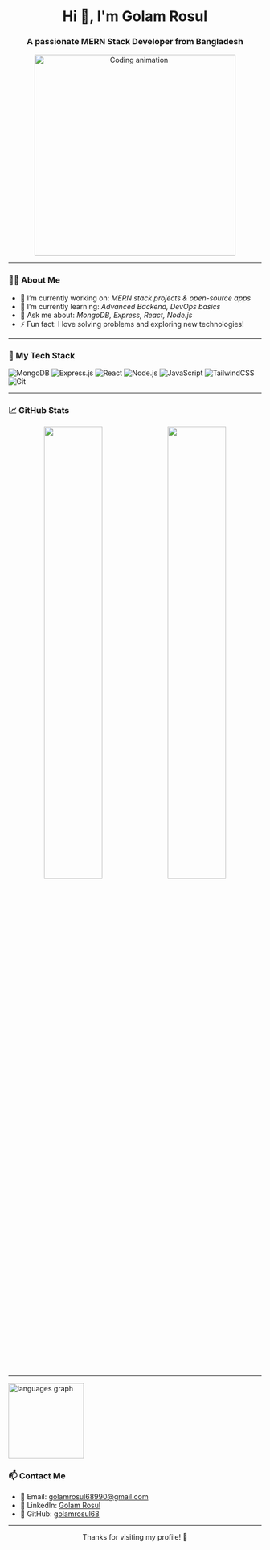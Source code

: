 <h1 align="center">Hi 👋, I'm Golam Rosul</h1>
<h3 align="center">A passionate MERN Stack Developer from Bangladesh</h3>

<p align="center">
  <img src="https://media.giphy.com/media/qgQUggAC3Pfv687qPC/giphy.gif" width="400" alt="Coding animation" />
</p>

---

### 👨‍💻 About Me

- 🔭 I’m currently working on: *MERN stack projects & open-source apps*
- 🌱 I’m currently learning: *Advanced Backend, DevOps basics*
- 💬 Ask me about: *MongoDB, Express, React, Node.js*
- ⚡ Fun fact: I love solving problems and exploring new technologies!

---

### 🚀 My Tech Stack

![MongoDB](https://img.shields.io/badge/-MongoDB-4EA94B?logo=mongodb&logoColor=white&style=flat)
![Express.js](https://img.shields.io/badge/-Express.js-000000?logo=express&logoColor=white&style=flat)
![React](https://img.shields.io/badge/-React-61DAFB?logo=react&logoColor=black&style=flat)
![Node.js](https://img.shields.io/badge/-Node.js-339933?logo=node.js&logoColor=white&style=flat)
![JavaScript](https://img.shields.io/badge/-JavaScript-F7DF1E?logo=javascript&logoColor=black&style=flat)
![TailwindCSS](https://img.shields.io/badge/-Tailwind%20CSS-38B2AC?logo=tailwind-css&logoColor=white&style=flat)
![Git](https://img.shields.io/badge/-Git-F05032?logo=git&logoColor=white&style=flat)

---

### 📈 GitHub Stats

<p align="center">
  <img src="https://github-readme-stats.vercel.app/api?username=golamrosul68&show_icons=true&theme=github_dark" width="48%" />
  <img src="https://github-readme-streak-stats.herokuapp.com/?user=golamrosul68&theme=github-dark-blue" width="48%" />
</p>

---
 <img src="https://github-readme-stats.vercel.app/api/top-langs?username=maurodesouza&locale=en&hide_title=false&layout=compact&card_width=320&langs_count=5&theme=dracula&hide_border=false" height="150" alt="languages graph"  />

### 📫 Contact Me

- 📧 Email: [golamrosul68990@gmail.com](mailto:golamrosul68990@gmail.com)
- 💼 LinkedIn: [Golam Rosul](https://linkedin.com/in/golamrosul)
- 🐙 GitHub: [golamrosul68](https://github.com/golamrosul68)

---

<p align="center">Thanks for visiting my profile! 🙌</p>
